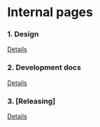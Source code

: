 # Internal pages

### 1. Design
[Details](/design/main.md)

### 2. Development docs
[Details](/dev/)

### 3. [Releasing]
[Details](/rel/main.md)
 

